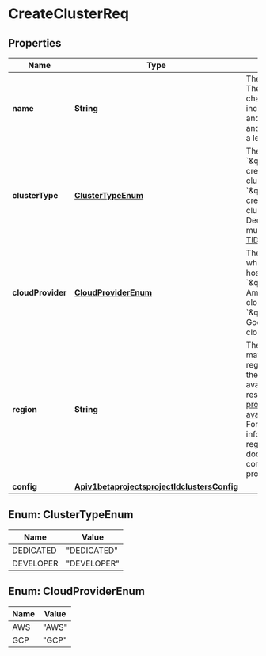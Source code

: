 
# CreateClusterReq

## Properties
Name | Type | Description | Notes
------------ | ------------- | ------------- | -------------
**name** | **String** | The name of the cluster. The name must be 4-64 characters that can only include numbers, letters, and hyphens, and the first and last character must be a letter or number. | 
**clusterType** | [**ClusterTypeEnum**](#ClusterTypeEnum) | The cluster type. - &#x60;\&quot;DEVELOPER\&quot;&#x60;: create a [Developer Tier](https://docs.pingcap.com/tidbcloud/select-cluster-tier#developer-tier) cluster - &#x60;\&quot;DEDICATED\&quot;&#x60;: create a [Dedicated Tier](https://docs.pingcap.com/tidbcloud/select-cluster-tier#dedicated-tier) cluster. Before creating a Dedicated Tier cluster, you must [set a Project CIDR](https://docs.pingcap.com/tidbcloud/set-up-vpc-peering-connections#prerequisite-set-a-project-cidr) on [TiDB Cloud console](https://tidbcloud.com/). | 
**cloudProvider** | [**CloudProviderEnum**](#CloudProviderEnum) | The cloud provider on which your TiDB cluster is hosted. - &#x60;\&quot;AWS\&quot;&#x60;: the Amazon Web Services cloud provider - &#x60;\&quot;GCP\&quot;&#x60;: the Google Cloud Platform cloud provider | 
**region** | **String** | The region value should match the cloud provider&#39;s region code. You can get the complete list of available regions from the response of [List the cloud providers, regions and available specifications](#tag/Cluster/operation/ListProviderRegions).  For the detailed information on each region, refer to the documentation of the corresponding cloud provider ([AWS](https://docs.aws.amazon.com/AWSEC2/latest/UserGuide/using-regions-availability-zones.html) | [GCP](https://cloud.google.com/about/locations#americas)).  For example, if you want to deploy the cluster in the Oregon region for AWS, set the value to &#x60;\&quot;us-west-2\&quot;&#x60;. | 
**config** | [**Apiv1betaprojectsprojectIdclustersConfig**](Apiv1betaprojectsprojectIdclustersConfig.md) |  |  [optional]


<a name="ClusterTypeEnum"></a>
## Enum: ClusterTypeEnum
Name | Value
---- | -----
DEDICATED | &quot;DEDICATED&quot;
DEVELOPER | &quot;DEVELOPER&quot;


<a name="CloudProviderEnum"></a>
## Enum: CloudProviderEnum
Name | Value
---- | -----
AWS | &quot;AWS&quot;
GCP | &quot;GCP&quot;



